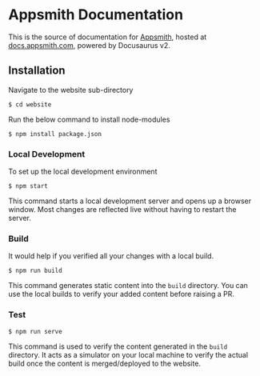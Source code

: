 # Appsmith Documentation

This is the source of documentation for [Appsmith](https://appsmith.com), hosted at [docs.appsmith.com](https://docs.appsmith.com), powered by Docusaurus v2.

## Installation
Navigate to the website sub-directory
```
$ cd website
```
Run the below command to install node-modules

```
$ npm install package.json
```

### Local Development
To set up the local development environment

```
$ npm start
```

This command starts a local development server and opens up a browser window. Most changes are reflected live without having to restart the server.

### Build
It would help if you verified all your changes with a local build.

```
$ npm run build
```

This command generates static content into the `build` directory. You can use the local builds to verify your added content before raising a PR.

###  Test

```
$ npm run serve
```
This command is used to verify the content generated in the `build` directory. It acts as a simulator on your local machine to verify the actual build once the content is merged/deployed to the website.
